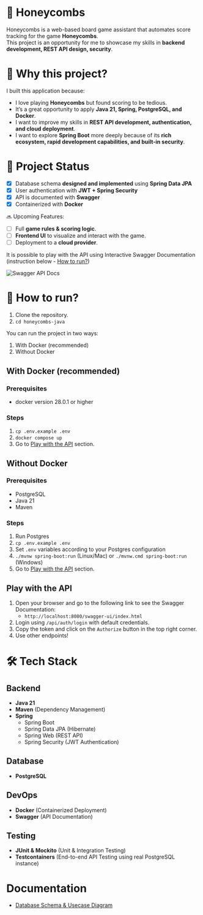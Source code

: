 # 🐝 Honeycombs 

Honeycombs is a web-based board game assistant that automates score tracking for the game **Honeycombs**.  
This project is an opportunity for me to showcase my skills in **backend development, REST API design, security**.

# 🚀 Why this project?

I built this application because:
- I love playing **Honeycombs** but found scoring to be tedious.
- It’s a great opportunity to apply **Java 21, Spring, PostgreSQL, and Docker**.
- I want to improve my skills in **REST API development, authentication, and cloud deployment**.
- I want to explore **Spring Boot** more deeply because of its **rich ecosystem, rapid development capabilities, and built-in security**.

# 🚧 Project Status
- [x] Database schema **designed and implemented** using **Spring Data JPA**
- [x] User authentication with **JWT + Spring Security**  
- [x] API is documented with **Swagger**  
- [x] Containerized with **Docker**

🔜 Upcoming Features:
- [ ] Full **game rules & scoring logic**.
- [ ] **Frontend UI** to visualize and interact with the game.
- [ ] Deployment to a **cloud provider**.

It is possible to play with the API using Interactive Swagger Documentation (instruction below - [How to run?](README.md#how-to-run))

![Swagger API Docs](https://github.com/user-attachments/assets/52a6550d-6078-436a-b504-317756a7d5f4)


# 🚀 How to run?
1. Clone the repository.
2. `cd honeycombs-java`

You can run the project in two ways:
1. With Docker (recommended)
2. Without Docker

## With Docker (recommended)

### Prerequisites
- docker version 28.0.1 or higher

### Steps
1. `cp .env.example .env`
2. `docker compose up`
3. Go to [Play with the API](README.md#play-with-the-api) section.


## Without Docker

### Prerequisites
- PostgreSQL
- Java 21
- Maven

### Steps
1. Run Postgres
2. `cp .env.example .env`
3. Set `.env` variables according to your Postgres configuration
4. `./mvnw spring-boot:run` (Linux/Mac) or `./mvnw.cmd spring-boot:run` (Windows)
5. Go to [Play with the API](README.md#play-with-the-api) section.

## Play with the API
1. Open your browser and go to the following link to see the Swagger Documentation:
   - `http://localhost:8080/swagger-ui/index.html`
2. Login using `/api/auth/login` with default credentials.
3. Copy the token and click on the `Authorize` button in the top right corner.
4. Use other endpoints!

# 🛠️ Tech Stack

## Backend
- **Java 21**
- **Maven** (Dependency Management)
- **Spring**
  - Spring Boot
  - Spring Data JPA (Hibernate)
  - Spring Web (REST API)
  - Spring Security (JWT Authentication)

## Database
- **PostgreSQL**

## DevOps
- **Docker** (Containerized Deployment)
- **Swagger** (API Documentation)

## Testing
- **JUnit & Mockito** (Unit & Integration Testing)
- **Testcontainers** (End-to-end API Testing using real PostgreSQL instance)

# Documentation
- [Database Schema & Usecase Diagram](https://drive.google.com/file/d/1Ko0AT8uNz0bPKFwKxLztMn6k77T__1uU/view)
